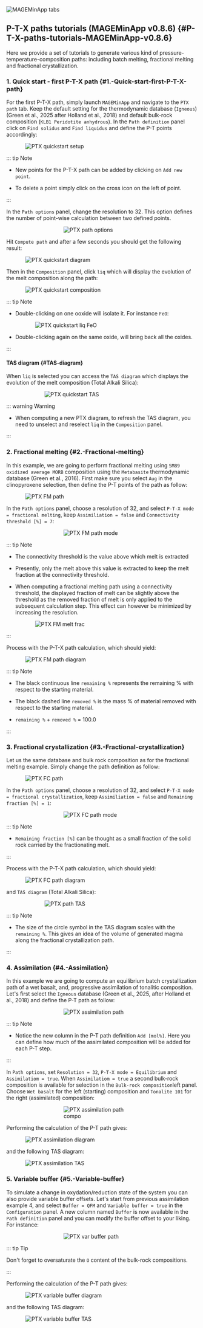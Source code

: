 <img src="https://raw.githubusercontent.com/ComputationalThermodynamics/repositories_pictures/main/MAGEMin_doc/MAGEMinApp_tabs_PTX.png?raw=true" alt="MAGEMinApp tabs" style="max-width: 100%; height: auto; display: block; margin: 0 auto;">


## P-T-X paths tutorials (MAGEMinApp v0.8.6) {#P-T-X-paths-tutorials-MAGEMinApp-v0.8.6}

Here we provide a set of tutorials to generate various kind of pressure-temperature-composition paths: including batch melting, fractional melting and fractional crystallization.

### 1. Quick start - first P-T-X path {#1.-Quick-start-first-P-T-X-path}

For the first P-T-X path, simply launch `MAGEMinApp` and navigate to the `PTX path` tab. Keep the default setting for the thermodynamic database (`Igneous`)(Green et al., 2025 after Holland et al., 2018) and default bulk-rock composition (`KLB1 Peridotite anhydrous`). In the `Path definition` panel click on `Find solidus` and `Find liquidus` and define the P-T points accordingly:

<img src="https://raw.githubusercontent.com/ComputationalThermodynamics/repositories_pictures/main/MAGEMin_doc/PTX_quickstart_setup.png?raw=true" alt="PTX quickstart setup" style="max-width: 80%; height: auto; display: block; margin: 0 auto;">


::: tip Note
- New points for the P-T-X path can be added by clicking on `Add new point`.
  
- To delete a point simply click on the cross icon on the left of point.
  

:::

In the `Path options` panel, change the resolution to 32. This option defines the number of point-wise calculation between two defined points. 

<img src="https://raw.githubusercontent.com/ComputationalThermodynamics/repositories_pictures/main/MAGEMin_doc/PTX_path_options.png?raw=true" alt="PTX path options" style="max-width: 40%; height: auto; display: block; margin: 0 auto;">


Hit `Compute path` and after a few seconds you should get the following result:

<img src="https://raw.githubusercontent.com/ComputationalThermodynamics/repositories_pictures/main/MAGEMin_doc/PTX_quickstart_diagram.png?raw=true" alt="PTX quickstart diagram" style="max-width: 80%; height: auto; display: block; margin: 0 auto;">


Then in the `Composition` panel, click `liq` which will display the evolution of the melt composition along the path:

<img src="https://raw.githubusercontent.com/ComputationalThermodynamics/repositories_pictures/main/MAGEMin_doc/PTX_quickstart_composition.png?raw=true" alt="PTX quickstart composition" style="max-width: 80%; height: auto; display: block; margin: 0 auto;">


::: tip Note
- Double-clicking on one ooxide will isolate it. For instance `FeO`:
  

<img src="https://raw.githubusercontent.com/ComputationalThermodynamics/repositories_pictures/main/MAGEMin_doc/PTX_quickstart_liq_FeO.png?raw=true" alt="PTX quickstart liq FeO" style="max-width: 70%; height: auto; display: block; margin: 0 auto;">

- Double-clicking again on the same oxide, will bring back all the oxides.
  

:::

#### TAS diagram {#TAS-diagram}

When `liq` is selected you can access the `TAS diagram` which displays the evolution of the melt composition (Total Alkali Silica):

<img src="https://raw.githubusercontent.com/ComputationalThermodynamics/repositories_pictures/main/MAGEMin_doc/PTX_quickstart_TAS.png?raw=true" alt="PTX quickstart TAS" style="max-width: 60%; height: auto; display: block; margin: 0 auto;">


::: warning Warning
- When computing a new PTX diagram, to refresh the TAS diagram, you need to unselect and reselect `liq` in the `Composition` panel.
  

:::

### 2. Fractional melting {#2.-Fractional-melting}

In this example, we are going to perform fractional melting using `SM89 oxidized average MORB` composition using the `Metabasite` thermodynamic database (Green et al., 2016). First make sure you select `Aug` in the clinopyroxene selection, then define the P-T points of the path as follow:

<img src="https://raw.githubusercontent.com/ComputationalThermodynamics/repositories_pictures/main/MAGEMin_doc/PTX_FM_path.png?raw=true" alt="PTX FM path" style="max-width: 80%; height: auto; display: block; margin: 0 auto;">


In the `Path options` panel, choose a resolution of 32, and select `P-T-X mode = fractional melting`, keep `Assimiliation = false` and `Connectivity threshold [%] = 7`:

<img src="https://raw.githubusercontent.com/ComputationalThermodynamics/repositories_pictures/main/MAGEMin_doc/PTX_FM_path_mode.png?raw=true" alt="PTX FM path mode" style="max-width: 40%; height: auto; display: block; margin: 0 auto;">


::: tip Note
- The connectivity threshold is the value above which melt is extracted
  
- Presently, only the melt above this value is extracted to keep the melt fraction at the connectivity threshold.
  
- When computing a fractional melting path using a connectivity threshold, the displayed fraction of melt can be slightly above the threshold as the removed fraction of melt is only applied to the subsequent calculation step. This effect can however be minimized by increasing the resolution.
  

<img src="https://raw.githubusercontent.com/ComputationalThermodynamics/repositories_pictures/main/MAGEMin_doc/PTX_FM_melt_frac.png?raw=true" alt="PTX FM melt frac" style="max-width: 70%; height: auto; display: block; margin: 0 auto;">


:::

Process with the P-T-X path calculation, which should yield:

<img src="https://raw.githubusercontent.com/ComputationalThermodynamics/repositories_pictures/main/MAGEMin_doc/PTX_FM_path_diagram.png?raw=true" alt="PTX FM path diagram" style="max-width: 80%; height: auto; display: block; margin: 0 auto;">


::: tip Note
- The black continuous line `remaining %` represents the remaining % with respect to the starting material.
  
- The black dashed line `removed %` is the mass % of material removed with respect to the starting material.
  
- `remaining %` + `removed %` = 100.0
  

:::

### 3. Fractional crystallization {#3.-Fractional-crystallization}

Let us the same database and bulk rock composition as for the fractional melting example. Simply change the path definition as follow:

<img src="https://raw.githubusercontent.com/ComputationalThermodynamics/repositories_pictures/main/MAGEMin_doc/PTX_FC_path.png?raw=true" alt="PTX FC path" style="max-width: 80%; height: auto; display: block; margin: 0 auto;">


In the `Path options` panel, choose a resolution of 32, and select `P-T-X mode = fractional crystallization`, keep `Assimiliation = false` and `Remaining fraction [%] = 1`:

<img src="https://raw.githubusercontent.com/ComputationalThermodynamics/repositories_pictures/main/MAGEMin_doc/PTX_FC_path_mode.png?raw=true" alt="PTX FC path mode" style="max-width: 40%; height: auto; display: block; margin: 0 auto;">


::: tip Note
- `Remaining fraction [%]` can be thought as a small fraction of the solid rock carried by the fractionating melt.
  

:::

Process with the P-T-X path calculation, which should yield:

<img src="https://raw.githubusercontent.com/ComputationalThermodynamics/repositories_pictures/main/MAGEMin_doc/PTX_FC_path_diagram.png?raw=true" alt="PTX FC path diagram" style="max-width: 80%; height: auto; display: block; margin: 0 auto;">


and `TAS diagram` (Total Alkali Silica):

<img src="https://raw.githubusercontent.com/ComputationalThermodynamics/repositories_pictures/main/MAGEMin_doc/PTX_FC_path_TAS.png?raw=true" alt="PTX path TAS" style="max-width: 60%; height: auto; display: block; margin: 0 auto;">


::: tip Note
- The size of the circle symbol in the TAS diagram scales with the `remaining %`. This gives an idea of the volume of generated magma along the fractional crystallization path.
  

:::

### 4. Assimilation {#4.-Assimilation}

In this example we are going to compute an equilibrium batch crystallization path of a wet basalt, and, progressive assimilation of tonalitic composition. Let&#39;s first select the `Igneous` database (Green et al., 2025, after Holland et al., 2018) and define the P-T path as follow:

<img src="https://raw.githubusercontent.com/ComputationalThermodynamics/repositories_pictures/main/MAGEMin_doc/PTX_assimilation_path.png?raw=true" alt="PTX assimilation path" style="max-width: 40%; height: auto; display: block; margin: 0 auto;">


::: tip Note
- Notice the new column in the P-T path definition `Add [mol%]`. Here you can define how much of the assimilated composition will be added for each P-T step.
  

:::

In `Path options`, set `Resolution = 32`, `P-T-X mode = Equilibrium` and `Assimilatiom = true`. When `Assimilatiom = true` a second bulk-rock composition is available for selection in the `Bulk-rock composition`left panel. Choose `Wet basalt` for the left (starting) composition and `Tonalite 101` for the right (assimilated) composition:

<img src="https://raw.githubusercontent.com/ComputationalThermodynamics/repositories_pictures/main/MAGEMin_doc/PTX_assimilation_path_compo.png?raw=true" alt="PTX assimilation path compo" style="max-width: 40%; height: auto; display: block; margin: 0 auto;">


Performing the calculation of the P-T path gives:

<img src="https://raw.githubusercontent.com/ComputationalThermodynamics/repositories_pictures/main/MAGEMin_doc/PTX_assimilation_diagram.png?raw=true" alt="PTX assimilation diagram" style="max-width: 80%; height: auto; display: block; margin: 0 auto;">


and the following TAS diagram:

<img src="https://raw.githubusercontent.com/ComputationalThermodynamics/repositories_pictures/main/MAGEMin_doc/PTX_assimilation_TAS.png?raw=true" alt="PTX assimilation TAS" style="max-width: 80%; height: auto; display: block; margin: 0 auto;">


### 5. Variable buffer {#5.-Variable-buffer}

To simulate a change in oxydation/reduction state of the system you can also provide variable buffer offsets. Let&#39;s start from previous assimilation example 4, and select `Buffer = QFM` and `Variable buffer = true` in the `Configuration` panel. A new column named `Buffer` is now available in the `Path definition` panel and you can modify the buffer offset to your liking. For instance:

<img src="https://raw.githubusercontent.com/ComputationalThermodynamics/repositories_pictures/main/MAGEMin_doc/PTX_var_buffer_path.png?raw=true" alt="PTX var buffer path" style="max-width: 40%; height: auto; display: block; margin: 0 auto;">


::: tip Tip

Don&#39;t forget to oversaturate the `O` content of the bulk-rock compositions.

:::

Performing the calculation of the P-T path gives:

<img src="https://raw.githubusercontent.com/ComputationalThermodynamics/repositories_pictures/main/MAGEMin_doc/PTX_var_buffer_diagram.png?raw=true" alt="PTX variable buffer diagram" style="max-width: 80%; height: auto; display: block; margin: 0 auto;">


and the following TAS diagram:

<img src="https://raw.githubusercontent.com/ComputationalThermodynamics/repositories_pictures/main/MAGEMin_doc/PTX_var_buffer_TAS.png?raw=true" alt="PTX variable buffer TAS" style="max-width: 80%; height: auto; display: block; margin: 0 auto;">


